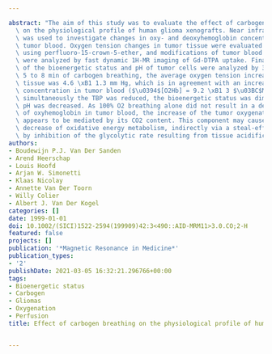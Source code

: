 ---
abstract: "The aim of this study was to evaluate the effect of carbogen breathing\
  \ on the physiological profile of human glioma xenografts. Near infrared spectroscopy\
  \ was used to investigate changes in oxy- and deoxyhemoglobin concentrations in\
  \ tumor blood. Oxygen tension changes in tumor tissue were evaluated by 19F-MR relaxometry,\
  \ using perfluoro-15-crown-5-ether, and modifications of tumor blood perfusion (TBP)\
  \ were analyzed by fast dynamic 1H-MR imaging of Gd-DTPA uptake. Finally, changes\
  \ of the bioenergetic status and pH of tumor cells were analyzed by 31P-MRS. After\
  \ 5 to 8 min of carbogen breathing, the average oxygen tension increase in tumor\
  \ tissue was 4.6 \xB1 1.3 mm Hg, which is in agreement with an increase of the oxyhemoglobin\
  \ concentration in tumor blood ($\u0394$[O2Hb] = 9.2 \xB1 3 $\u03BC$M). However,\
  \ simultaneously the TBP was reduced, the bioenergetic status was diminished, and\
  \ pH was decreased. As 100% O2 breathing alone did not result in a detectable increase\
  \ of oxyhemoglobin in tumor blood, the increase of the tumor oxygenation by carbogen\
  \ appears to be mediated by its CO2 content. This component may cause a nutrient-limited\
  \ decrease of oxidative energy metabolism, indirectly via a steal-effect and/or\
  \ by inhibition of the glycolytic rate resulting from tissue acidification."
authors:
- Boudewijn P.J. Van Der Sanden
- Arend Heerschap
- Louis Hoofd
- Arjan W. Simonetti
- Klaas Nicolay
- Annette Van Der Toorn
- Willy Colier
- Albert J. Van Der Kogel
categories: []
date: 1999-01-01
doi: 10.1002/(SICI)1522-2594(199909)42:3<490::AID-MRM11>3.0.CO;2-H
featured: false
projects: []
publication: '*Magnetic Resonance in Medicine*'
publication_types:
- '2'
publishDate: 2021-03-05 16:32:21.296766+00:00
tags:
- Bioenergetic status
- Carbogen
- Gliomas
- Oxygenation
- Perfusion
title: Effect of carbogen breathing on the physiological profile of human glioma xenografts

---
